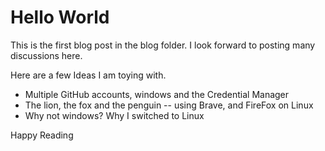 # Hello World

This is the first blog post in the blog folder. I look forward to posting many discussions here.

Here are a few Ideas I am toying with.

- Multiple GitHub accounts, windows and the Credential Manager
- The lion, the fox and the penguin -- using Brave, and FireFox on Linux
- Why not windows? Why I switched to Linux

Happy Reading
